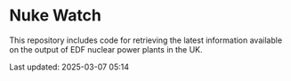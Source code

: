 # Nuke Watch

This repository includes code for retrieving the latest information available on the output of EDF nuclear power plants in the UK.

Last updated: 2025-03-07 05:14